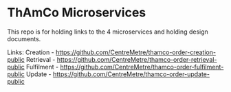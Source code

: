 # ThAmCo Microservices

This repo is for holding links to the 4 microservices and holding design documents.

Links:
Creation - https://github.com/CentreMetre/thamco-order-creation-public
Retrieval - https://github.com/CentreMetre/thamco-order-retrieval-public
Fulfilment - https://github.com/CentreMetre/thamco-order-fulfilment-public
Update - https://github.com/CentreMetre/thamco-order-update-public
